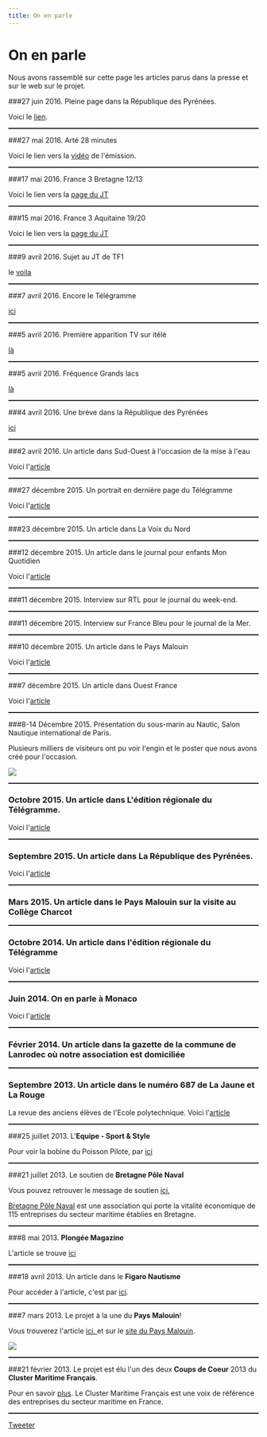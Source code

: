 ```yaml
---
title: On en parle
---
```


</div>
</div>
<div class="hero" style="background-image:url('/images/header2.jpg')">
  <div class="title">
    <h1>On en parle</h1>
    <p>Nous avons rassemblé sur cette page les articles parus dans la presse et sur le web sur le projet.</p>
  </div>
</div>

<div class="container">

###27 juin 2016. Pleine page dans la République des Pyrénées.

Voici le [lien](http://www.larepubliquedespyrenees.fr/2016/06/27/en-sous-marin-a-pedales-un-palois-a-l-assaut-de-la-manche,2036505.php).

<hr style="width: 100%; height: 2px;">

###27 mai 2016. Arté 28 minutes

Voici le lien vers la [vidéo](https://www.youtube.com/watch?v=YjjUP6_Y0Fo&feature=youtu.be&t=27m54s) de l'émission.

<hr style="width: 100%; height: 2px;">

###17 mai 2016. France 3 Bretagne 12/13

Voici le lien vers la [page du JT](http://france3-regions.francetvinfo.fr/bretagne/emissions/jt-1213-bretagne)

<hr style="width: 100%; height: 2px;">

###15 mai 2016. France 3 Aquitaine 19/20

Voici le lien vers la [page du JT](http://france3-regions.francetvinfo.fr/aquitaine/emissions/jt-1920-aquitaine)

<hr style="width: 100%; height: 2px;">

###9 avril 2016. Sujet au JT de TF1

le [voila](http://lci.tf1.fr/jt-we/videos/2016/inspires-de-tintin-ils-vont-traverser-la-manche-en-pedalant-dans-8731854.html)

<hr style="width: 100%; height: 2px;">

###7 avril 2016. Encore le Télégramme

[ici](http://www.letelegramme.fr/france/sous-marin-a-pedales-antoine-delafargue-pret-a-traverser-la-manche-07-04-2016-11022673.php)

<hr style="width: 100%; height: 2px;">

###5 avril 2016. Première apparition TV sur itélé

[là](http://www.itele.fr/france/video/un-sous-marin-a-pedales-pourrait-bientot-traverser-la-manche-159970)

<hr style="width: 100%; height: 2px;">

###5 avril 2016. Fréquence Grands lacs

[là](http://www.frequencegrandslacs.fr/edito-21974-du-05-04-16-Maman--le-petit-poisson-d-avril-va-t-il-a-Biscarrosse-sous-l-eau---Forcement---.html)

<hr style="width: 100%; height: 2px;">

###4 avril 2016. Une brève dans la République des Pyrénées

[ici](http://www.larepubliquedespyrenees.fr/2016/04/04/sous-marin-a-pedales-des-tests-a-biscarrosse,2015213.php)

<hr style="width: 100%; height: 2px;">

###2 avril 2016. Un article dans Sud-Ouest à l'occasion de la mise à l'eau

Voici l'[article](http://www.sudouest.fr/2016/04/02/passer-la-manche-en-sous-marin-a-pedales-2318908-3307.php)

<hr style="width: 100%; height: 2px;">

###27 décembre 2015. Un portrait en dernière page du Télégramme

Voici l'[article](http://www.letelegramme.fr/bretagne/defi-vingt-mille-lieues-sous-la-manche-27-12-2015-10902400.php)

<hr style="width: 100%; height: 2px;">

###23 décembre 2015. Un article dans La Voix du Nord

<hr style="width: 100%; height: 2px;">

###12 décembre 2015. Un article dans le journal pour enfants Mon Quotidien

Voici l'[article](http://www.monquotidien.fr/infos/2015/12/12/france/traverser-une-mer----en-sous-marin-a-pedales---a13666)

<hr style="width: 100%; height: 2px;">

###11 décembre 2015. Interview sur RTL pour le journal du week-end.

<hr style="width: 100%; height: 2px;">

###11 décembre 2015. Interview sur France Bleu pour le journal de la Mer.

<hr style="width: 100%; height: 2px;">

###10 décembre 2015. Un article dans le Pays Malouin

Voici l'[article](http://www.lepaysmalouin.fr/2015/12/10/de-plymouth-a-saint-malo-en-sous-marin-a-pedales-une-aventure-prevue-pour-l-ete-2016/)

<hr style="width: 100%; height: 2px;">

###7 décembre 2015. Un article dans Ouest France

Voici l'[article](http://www.ouest-france.fr/leditiondusoir/data/635/reader/reader.html?t=1449508748232#!preferred/1/package/635/pub/636/page/9)

<hr style="width: 100%; height: 2px;">

###8-14 Décembre 2015. Présentation du sous-marin au Nautic, Salon Nautique international de Paris. 

Plusieurs milliers de visiteurs ont pu voir l'engin et le poster que nous avons créé pour l'occasion.

![](images/nautic.jpg)

<hr style="width: 100%; height: 2px;">

### Octobre 2015. Un article dans L'édition régionale du Télégramme.

Voici l'[article](http://www.letelegramme.fr/bretagne/defi-la-manche-en-sous-marin-a-pedales-16-10-2014-10387442.php)

<hr style="width: 100%; height: 2px;">

### Septembre 2015. Un article dans La République des Pyrénées.

Voici l'[article](http://www.larepubliquedespyrenees.fr/2015/09/11/le-sous-marin-de-ses-reves,1275029.php)

<hr style="width: 100%; height: 2px;">

### Mars 2015. Un article dans le Pays Malouin sur la visite au Collège Charcot

<hr style="width: 100%; height: 2px;">

### Octobre 2014. Un article dans l'édition régionale du Télégramme

Voici l'[article](http://www.letelegramme.fr/bretagne/defi-la-manche-en-sous-marin-a-pedales-16-10-2014-10387442.php)

<hr style="width: 100%; height: 2px;">

### Juin 2014. On en parle à Monaco

Voici l'[article](http://www.monacochannel.mc/Chaines/Musee-oceanographique-de-Monaco/Actus-et-Photos/Les-sous-marins-aussi-ont-des-jambes)

<hr style="width: 100%; height: 2px;">

### Février 2014. Un article dans la gazette de la commune de Lanrodec où notre association est domiciliée

<hr style="width: 100%; height: 2px;">

### Septembre 2013. Un article dans le numéro 687 de **La Jaune et La Rouge**

La revue des anciens élèves de l'Ecole polytechnique.
Voici l'[article](http://www.lajauneetlarouge.com/article/de-plymouth-saint-malo-en-sous-marin-propulsion-humaine)

<hr style="width: 100%; height: 2px;">

###25 juillet 2013. L'**Equipe - Sport & Style**

Pour voir la bobine du Poisson Pilote, par [ici](http://www.sportetstyle.fr/lifestyle/high-tech/a,584,un-sous-marin-a-pedales-pour-traverser-la-manche.html)

<hr style="width: 100%; height: 2px;">

###21 juillet 2013. Le soutien de **Bretagne Pôle Naval**

Vous pouvez retrouver le message de soutien <a href="images/brevePoleNaval.jpg">ici. </a>

[Bretagne Pôle Naval](http://www.bretagnepolenaval.org) 
est une association qui porte la vitalité économique de 115 entreprises du secteur maritime établies en Bretagne.

<hr style="width: 100%; height: 2px;">

###8 mai 2013. **Plongée Magazine**

L'article se trouve [ici](http://www.plongee-mag.net/actus/environnement-actus/traversee-la-manche-en-sous-marin-a-pedales/)

<hr style="width: 100%; height: 2px;">

###18 avril 2013. Un article dans le **Figaro Nautisme**

Pour accéder à l'article, c'est par [ici](http://nautisme.lefigaro.fr/actualites-nautisme/a-decouvrir-2/2013-04-18-15-42-40/la-manche-sur-un-sous-marin-a-pedales-10087.php).

<hr style="width: 100%; height: 2px;">

###7 mars 2013. Le projet à la une du **Pays Malouin**!

Vous trouverez l'article <a href="images/04-PM-070313.pdf">ici. </a>
et sur le [site du Pays Malouin](http://www.lepaysmalouin.fr/2013/03/07/ils-vont-traverser-la-manche-a-bord-dun-sous-marin-a-pedales/).

![](images/01Q-PM-215.jpg)

<hr style="width: 100%; height: 2px;">

###21 février 2013. Le projet est élu l'un des deux **Coups de Coeur** 2013 du **Cluster Maritime Français**.

Pour en savoir [plus](http://www.cluster-maritime.fr/article.php?id=32).
Le Cluster Maritime Français est une voix de référence des entreprises du secteur maritime en France.

<hr style="width: 100%; height: 2px;">

<a href="https://twitter.com/share" class="twitter-share-button" data-lang="fr" data-size="large" data-hashtags="poissonpilote">Tweeter</a>
<script>!function(d,s,id){var js,fjs=d.getElementsByTagName(s)[0];if(!d.getElementById(id)){js=d.createElement(s);js.id=id;js.src="//platform.twitter.com/widgets.js";fjs.parentNode.insertBefore(js,fjs);}}(document,"script","twitter-wjs");</script>



